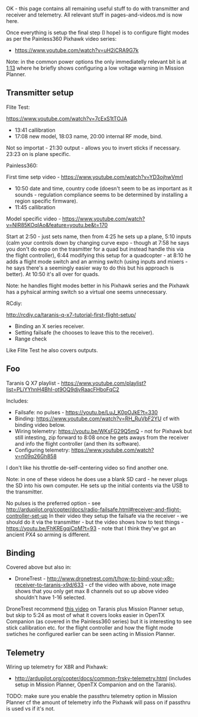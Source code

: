 OK - this page contains all remaining useful stuff to do with transmitter and receiver and telemetry. All relevant stuff in pages-and-videos.md is now here.

Once everything is setup the final step (I hope) is to configure flight modes as per the Painless360 Pixhawk video series:

* https://www.youtube.com/watch?v=uH2iCRA9G7k

Note: in the common power options the only immediatelly relevant bit is at [1:13](https://www.youtube.com/watch?v=DKK0jms402Q&feature=youtu.be&t=73) where he briefly shows configuring a low voltage warning in Mission Planner.

Transmitter setup
-----------------

Flite Test:

https://www.youtube.com/watch?v=7cExS1tTOJA

* 13:41 callibration
* 17:08 new model, 18:03 name, 20:00 internal RF mode, bind.

Not so importat - 21:30 output - allows you to invert sticks if necessary. 23:23 on is plane specific.

Painless360:

First time setp video - https://www.youtube.com/watch?v=YD3ojhwVmrI

* 10:50 date and time, country code (doesn't seem to be as important as it sounds - regulation compliance seems to be determined by installing a region specific firmware).
* 11:45 callibration

Model specific video - https://www.youtube.com/watch?v=NIR85KOqIAo&feature=youtu.be&t=170

Start at 2:50 - just sets name, then from 4:25 he sets up a plane, 5:10 inputs (calm your controls down by changing curve expo - though at 7:58 he says you don't do expo on the trasmitter for a quad but instead handle this via the flight controller), 6:44 modifying this setup for a quadcopter - at 8:10 he adds a flight mode switch and an arming switch (using inputs and mixers - he says there's a seemingly easier way to do this but his approach is better). At 10:50 it's all over for quads.

Note: he handles flight modes better in his Pixhawk series and the Pixhawk has a pyhsical arming switch so a virtual one seems unnecessary.

RCdiy:

http://rcdiy.ca/taranis-q-x7-tutorial-first-flight-setup/

* Binding an X series receiver.
* Setting failsafe (he chooses to leave this to the receiver).
* Range check

Like Flite Test he also covers outputs.

Foo
---

Taranis Q X7 playlist - https://www.youtube.com/playlist?list=PLiYYhnH4BhI-ot9OQ9djvRaacFHboFqC2

Includes:

* Failsafe: no pulses - https://youtu.be/LuJ_K0pOJkE?t=330
* Binding: https://www.youtube.com/watch?v=RH_RuVbF2YU cf with binding video below.
* Wiring telemetry: https://youtu.be/WKsFG29Q5mQ - not for Pixhawk but still intesting, zip forward to 8:08 once he gets aways from the receiver and info the flight controller (and then its software).
* Configuring telemetry: https://www.youtube.com/watch?v=n09q26Gh858

I don't like his throttle de-self-centering video so find another one.

Note: in one of these videos he does use a blank SD card - he never plugs the SD into his own computer. He sets up the initial contents via the USB to the transmitter.

No pulses is the preferred option - see http://ardupilot.org/copter/docs/radio-failsafe.html#receiver-and-flight-controller-set-up
In their video they setup the failsafe via the receiver - we should do it via the transmitter - but the video shows how to test things - https://youtu.be/FhKREgqjCpM?t=93 - note that I think they've got an ancient PX4 so arming is different.

Binding
-------

Covered above but also in:

* DroneTrest - http://www.dronetrest.com/t/how-to-bind-your-x8r-receiver-to-taranis-x9d/633 - cf the video with above, note image shows that you only get max 8 channels out so up above video shouldn't have 1-16 selected.

DroneTrest recommend [this video](https://youtu.be/S-LSZQk1Ya8?t=324) on Taranis plus Mission Planner setup, but skip to 5:24 as most of what it covers looks easier in OpenTX Companion (as covered in the Painless360 series) but it is interesting to see stick callibration etc. for the flight controller and how the flight mode swtiches he configured earlier can be seen acting in Mission Planner.

Telemetry
---------

Wiring up telemetry for X8R and Pixhawk:

* http://ardupilot.org/copter/docs/common-frsky-telemetry.html (includes setup in Mission Planner, OpenTX Companion and on the Taranis).

TODO: make sure you enable the passthru telemetry option in Mission Planner cf the amount of telemetry info the Pixhawk will pass on if passthru is used vs if it's not.


